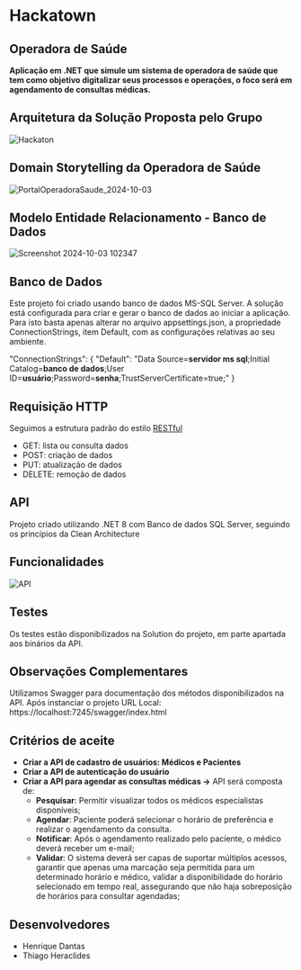 # Hackatown

## Operadora de Saúde
**Aplicação em .NET que simule um sistema de operadora de saúde que tem como objetivo digitalizar seus processos e operações, o foco será em agendamento de consultas médicas.**


## Arquitetura da Solução Proposta pelo Grupo
![Hackaton](https://github.com/user-attachments/assets/901bd66e-7540-4bc7-9628-7ff41685a1b8)



## Domain Storytelling da Operadora de Saúde
![PortalOperadoraSaude_2024-10-03](https://github.com/user-attachments/assets/aaedeb2d-49b0-45a5-af96-1fcfcff6443b)



## Modelo Entidade Relacionamento - Banco de Dados
![Screenshot 2024-10-03 102347](https://github.com/user-attachments/assets/52edf44b-bd9f-47dd-b517-16294ae085d0)



## Banco de Dados

Este projeto foi criado usando banco de dados MS-SQL Server.
A solução está configurada para criar e gerar o banco de dados ao iniciar a aplicação. Para isto basta apenas alterar no arquivo appsettings.json, a propriedade ConnectionStrings, item Default, com as configurações relativas ao seu ambiente.

"ConnectionStrings": {
  "Default": "Data Source=**servidor ms sql**;Initial Catalog=**banco de dados**;User ID=**usuário**;Password=**senha**;TrustServerCertificate=true;" 
}

## Requisição HTTP
 
Seguimos a estrutura padrão do estilo [RESTful](https://en.wikipedia.org/wiki/Representational_state_transfer)
 
- GET: lista ou consulta dados
- POST: criação de dados
- PUT: atualização de dados
- DELETE: remoção de dados

## API

Projeto criado utilizando .NET 8 com Banco de dados SQL Server, seguindo os princípios da Clean Architecture

## Funcionalidades
![API](https://github.com/user-attachments/assets/2ba1650c-c899-43d0-b2c9-4156e3e36d50)



## Testes
Os testes estão disponibilizados na Solution do projeto, em parte apartada aos binários da API.


## Observações Complementares

Utilizamos Swagger para documentação dos métodos disponibilizados na API.
Após instanciar o projeto URL Local: https://localhost:7245/swagger/index.html


## Critérios de aceite

- **Criar a API de cadastro de usuários: Médicos e Pacientes**
- **Criar a API de autenticação do usuário**
- **Criar a API para agendar as consultas médicas ->**
API será composta de:
  - **Pesquisar**: Permitir visualizar todos os médicos especialistas disponíveis;
  - **Agendar**: Paciente poderá selecionar o horário de preferência e realizar o agendamento da consulta.
  - **Notificar**: Após o agendamento realizado pelo paciente, o médico deverá receber um e-mail;
  - **Validar**: O sistema deverá ser capas de suportar múltiplos acessos, garantir que apenas uma marcação seja permitida para um determinado horário e médico, validar a disponibilidade do horário selecionado em tempo real, assegurando que não haja sobreposição de horários para consultar agendadas;
 

## Desenvolvedores
- Henrique Dantas
- Thiago Heraclides
